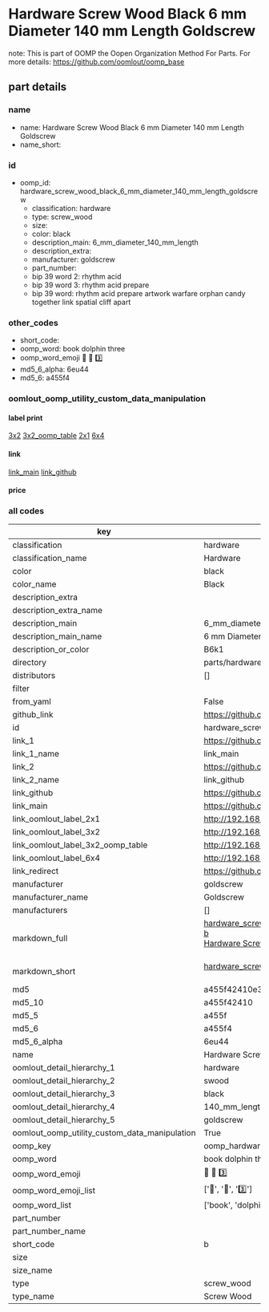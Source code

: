 # Hardware Screw Wood Black 6 mm Diameter 140 mm Length Goldscrew  

note: This is part of OOMP the Oopen Organization Method For Parts. For more details: https://github.com/oomlout/oomp_base

##  part details
  







### name
* name: Hardware Screw Wood Black 6 mm Diameter 140 mm Length Goldscrew
* name_short: 
### id
* oomp_id: hardware_screw_wood_black_6_mm_diameter_140_mm_length_goldscrew
  * classification: hardware
  * type: screw_wood
  * size: 
  * color: black
  * description_main: 6_mm_diameter_140_mm_length
  * description_extra: 
  * manufacturer: goldscrew
  * part_number: 
  * bip 39 word 2: rhythm acid
  * bip 39 word 3: rhythm acid prepare
  * bip 39 word: rhythm acid prepare artwork warfare orphan candy together link spatial cliff apart

### other_codes
* short_code: 
* oomp_word: book dolphin three
* oomp_word_emoji :book: :dolphin: :three:
* md5_6_alpha: 6eu44
* md5_6: a455f4






### oomlout_oomp_utility_custom_data_manipulation
#### label print
[3x2](http://192.168.1.245:1112/?label=oomp%206eu44)
[3x2_oomp_table](http://192.168.1.108:1112/?label=oomp%206eu44)
[2x1](http://192.168.1.242:1112/?label=oomp%206eu44)
[6x4](http://192.168.1.55:1112/?label=oomp%206eu44)    

#### link

[link_main](https://github.com/oomlout/oomlout_oomp_version_1_messy/tree/main/parts/hardware_screw_wood_black_6_mm_diameter_140_mm_length_goldscrew) [link_github](https://github.com/oomlout/oomlout_oomp_version_1_messy/tree/main/parts/hardware_screw_wood_black_6_mm_diameter_140_mm_length_goldscrew)                             

#### price







### all codes 
| key | value |  
| --- | --- |  
| classification | hardware |  
| classification_name | Hardware |  
| color | black |  
| color_name | Black |  
| description_extra |  |  
| description_extra_name |  |  
| description_main | 6_mm_diameter_140_mm_length |  
| description_main_name | 6 mm Diameter 140 mm Length |  
| description_or_color | B6k1 |  
| directory | parts/hardware_screw_wood_black_6_mm_diameter_140_mm_length_goldscrew |  
| distributors | [] |  
| filter |  |  
| from_yaml | False |  
| github_link | https://github.com/oomlout/oomlout_oomp_part_src/tree/main/parts/hardware_screw_wood_black_6_mm_diameter_140_mm_length_goldscrew |  
| id | hardware_screw_wood_black_6_mm_diameter_140_mm_length_goldscrew |  
| link_1 | https://github.com/oomlout/oomlout_oomp_version_1_messy/tree/main/parts/hardware_screw_wood_black_6_mm_diameter_140_mm_length_goldscrew |  
| link_1_name | link_main |  
| link_2 | https://github.com/oomlout/oomlout_oomp_version_1_messy/tree/main/parts/hardware_screw_wood_black_6_mm_diameter_140_mm_length_goldscrew |  
| link_2_name | link_github |  
| link_github | https://github.com/oomlout/oomlout_oomp_version_1_messy/tree/main/parts/hardware_screw_wood_black_6_mm_diameter_140_mm_length_goldscrew |  
| link_main | https://github.com/oomlout/oomlout_oomp_version_1_messy/tree/main/parts/hardware_screw_wood_black_6_mm_diameter_140_mm_length_goldscrew |  
| link_oomlout_label_2x1 | http://192.168.1.242:1112/?label=oomp%206eu44 |  
| link_oomlout_label_3x2 | http://192.168.1.245:1112/?label=oomp%206eu44 |  
| link_oomlout_label_3x2_oomp_table | http://192.168.1.108:1112/?label=oomp%206eu44 |  
| link_oomlout_label_6x4 | http://192.168.1.55:1112/?label=oomp%206eu44 |  
| link_redirect | https://github.com/oomlout/oomlout_oomp_version_1_messy/tree/main/parts/hardware_screw_wood_black_6_mm_diameter_140_mm_length_goldscrew |  
| manufacturer | goldscrew |  
| manufacturer_name | Goldscrew |  
| manufacturers | [] |  
| markdown_full | [hardware_screw_wood_black_6_mm_diameter_140_mm_length_goldscrew](none)<br>[b](none)<br>[Hardware Screw Wood Black 6 Mm Diameter 140 Mm Length Goldscrew](none)<br><br> |  
| markdown_short | [hardware_screw_wood_black_6_mm_diameter_140_mm_length_goldscrew](none)<br><br> |  
| md5 | a455f42410e3a42a737b80d353c07dc6 |  
| md5_10 | a455f42410 |  
| md5_5 | a455f |  
| md5_6 | a455f4 |  
| md5_6_alpha | 6eu44 |  
| name | Hardware Screw Wood Black 6 mm Diameter 140 mm Length Goldscrew |  
| oomlout_detail_hierarchy_1 | hardware |  
| oomlout_detail_hierarchy_2 | swood |  
| oomlout_detail_hierarchy_3 | black |  
| oomlout_detail_hierarchy_4 | 140_mm_length |  
| oomlout_detail_hierarchy_5 | goldscrew |  
| oomlout_oomp_utility_custom_data_manipulation | True |  
| oomp_key | oomp_hardware_screw_wood_black_6_mm_diameter_140_mm_length_goldscrew |  
| oomp_word | book dolphin three |  
| oomp_word_emoji | :book: :dolphin: :three: |  
| oomp_word_emoji_list | [':book:', ':dolphin:', ':three:'] |  
| oomp_word_list | ['book', 'dolphin', 'three'] |  
| part_number |  |  
| part_number_name |  |  
| short_code | b |  
| size |  |  
| size_name |  |  
| type | screw_wood |  
| type_name | Screw Wood |  
